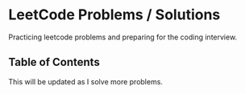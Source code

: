 # LeetCode Problems / Solutions

Practicing leetcode problems and preparing for the coding interview.

## Table of Contents

This will be updated as I solve more problems.

